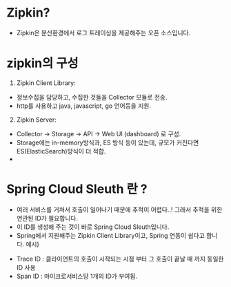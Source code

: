 # Zipkin?
- Zipkin은 분산환경에서 로그 트레이싱을 제공해주는 오픈 소스입니다.

# zipkin의 구성 
1) Zipkin Client Library: 
- 정보수집을 담당하고, 수집한 것들을 Collector 모듈로 전송. 
- http를 사용하고 java, javascript, go 언어등을 지원.
2) Zipkin Server: 
- Collector -> Storage -> API -> Web UI (dashboard) 로 구성.
- Storage에는 in-memory방식과, ES 방식 등이 있는데, 규모가 커진다면 ES(ElasticSearch)방식이 더 적합.
- 
# Spring Cloud Sleuth 란 ?
- 여러 서비스를 거쳐서 호출이 일어나기 때문에 추적이 어렵다..! 그래서 추적을 위한 연관된 ID가 필요합니다.
- 이 ID를 생성해 주는 것이 바로 Spring Cloud Sleuth입니다.
- Spring에서 지원해주는 Zipkin Client Library이고, Spring 연동이 쉽다고 합니다.
예시)
* Trace ID : 클라이언트의 호출이 시작되는 시점 부터 그 호출이 끝날 때 까지 동일한 ID 사용
* Span ID : 마이크로서비스당 1개의 ID가 부여됨.

 
